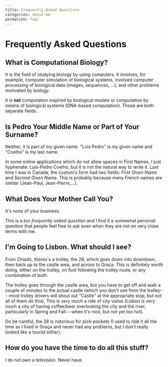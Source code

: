 ```yaml
---
title: Frequently Asked Questions
categories: about-me
permalink: faq/
---
```


# Frequently Asked Questions

## What is Computational Biology?

It is the field of studying biology by using computers. It involves, for
example, computer simulation of biological systems, involved computer
processing of biological data (images, sequences, ...), and other problems
motivated by biology.

It is **not** computation inspired by biological models or computation by means
of biological systems (DNA-based computation). Those are both separate fields.

## Is Pedro Your Middle Name or Part of Your Surname?

Neither, it is part of my given name. "Luis Pedro" is my given name and
"Coelho" is my last name.

In some online applications which do not allow spaces in First Names, I just
hyphenate: Luis-Pedro Coelho, but it is not the natural way to write it. Last
time I was in Canada, the custom's form had two fields: *First Given Name* and
*Second Given Name*. This is probably because many French names are similar
(Jean-Paul, Jean-Pierre,...).

## What Does Your Mother Call You?

It's none of your business.

This is a *too frequently asked question* and I find it a somewhat personal
question that people feel free to ask even when they are not on very close
terms with me.

## I'm Going to Lisbon. What should I see?

From Chiado, theres's a trolley, the 28, which goes down into downtown, then
back up to the castle area, and across to Graça. This is definitely worth
doing, either on the trolley, on foot following the trolley route, or any
combination of both.

The trolley goes through the castle area, but you have to get off and walk a
couple of minutes to the actual castle (which you don't see from the
trolley---most trolley drivers will shout out "Castle" at the appropriate
stop, but not all of them do this). This is very much a ride of city vistas
(Lisbon is very much a city of having coffee/beer overlooking the city and the
river, particularly in Spring and Fall---when it's nice, but not yet too hot).

Do be careful, the 28 is notorious for pick-pockets (I used to ride it all the
time as I lived in Graça and never had any problems, but I don't really looked
like a tourist either).

## How do you have the time to do all this stuff?

I do not own a television. Never have.

